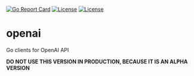 [![Go Report Card](https://goreportcard.com/badge/github.com/goloop/openai)](https://goreportcard.com/report/github.com/goloop/openai) [![License](https://img.shields.io/badge/license-MIT-brightgreen)](https://github.com/goloop/openai/blob/master/LICENSE) [![License](https://img.shields.io/badge/godoc-YES-green)](https://godoc.org/github.com/goloop/openai)


# openai

Go clients for OpenAI API

**DO NOT USE THIS VERSION IN PRODUCTION, BECAUSE IT IS AN ALPHA VERSION**